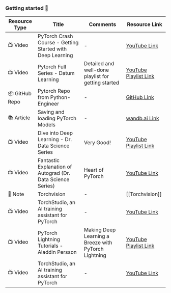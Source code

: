 ### Getting started 👶

| Resource Type | Title | Comments | Resource Link |
| -------------- | ----- | -------- | -------------- |
| 📺 Video | PyTorch Crash Course - Getting Started with Deep Learning | - | [YouTube Link](https://www.youtube.com/watch?v=OIenNRt2bjg) |
| 📺 Video | Pytorch Full Series - Datum Learning | Detailed and well-done playlist for getting started | [YouTube Playlist Link](https://www.youtube.com/playlist?list=PL23RutZ7d6Nr6fcHOy3qQPB6UxMnbq78z) |
| 📦 GitHub Repo | Pytorch Repo from Python-Engineer | - | [GitHub Link](https://github.com/python-engineer/pytorchTutorial) |
| 📚 Article | Saving and loading PyTorch Models | - | [wandb.ai Link](https://wandb.ai/wandb/common-ml-errors/reports/How-to-Save-and-Load-Models-in-PyTorch--VmlldzozMjg0MTE) |
| 📺 Video | Dive into Deep Learning - Dr. Data Science Series | Very Good! | [YouTube Playlist Link](https://www.youtube.com/playlist?list=PLLeO8f6PhlKb_FAC7qxOBtxT9-8EPDAqk) |
| 📺 Video | Fantastic Explanation of Autograd (Dr. Data Science Series) | Heart of PyTorch | [YouTube Link](https://www.youtube.com/watch?v=hjnVLfvhN0Q&list=PLLeO8f6PhlKb_FAC7qxOBtxT9-8EPDAqk&index=2) |
|  🔗 Note | Torchvision | - | [[Torchvision]] |
| 📺 Video | TorchStudio, an AI training assistant for PyTorch | - | [YouTube Link](https://www.youtube.com/watch?v=aNKTdMWO56w) |
| 📺 Video | PyTorch Lightning Tutorials - Aladdin Persson | Making Deep Learning a Breeze with PyTorch Lightning | [YouTube Playlist Link](https://www.youtube.com/playlist?list=PLhhyoLH6IjfyL740PTuXef4TstxAK6nGP) |
| 📺 Video | TorchStudio, an AI training assistant for PyTorch | - | [YouTube Link](https://www.youtube.com/watch?v=aNKTdMWO56w) |